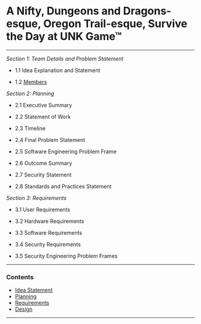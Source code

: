 # A Nifty, Dungeons and Dragons-esque, Oregon Trail-esque, Survive the Day at UNK Game™
<hr>

*Section 1: Team Details and Problem Statement*


- 1.1 Idea Explanation and Statement

- 1.2 [Members](https://github.com/SirRexOfRider/CYBR404-UNK-Oregon-Trail/blob/main/Project/Members.md)

*Section 2: Planning*

- 2.1 Executive Summary 

- 2.2 Statement of Work

- 2.3 Timeline 

- 2.4 Final Problem Statement 

- 2.5 Software Engineering Problem Frame 

- 2.6 Outcome Summary 

- 2.7 Security Statement 

- 2.8 Standards and Practices Statement

*Section 3: Requirements*

- 3.1 User Requirements 

- 3.2 Hardware Requirements

- 3.3 Software Requirements 

- 3.4 Security Requirements 

- 3.5 Security Engineering Problem Frames 


<hr>

### Contents
- [Idea Statement](https://github.com/SirRexOfRider/CYBR404-UNK-Oregon-Trail/blob/main/Project/IdeaStatement.md)
- [Planning](https://github.com/SirRexOfRider/CYBR404-UNK-Oregon-Trail/blob/main/Project/Planning/Planning.md)
- [Requirements](https://github.com/SirRexOfRider/CYBR404-UNK-Oregon-Trail/blob/main/Project/Requirements/Requirements.md)
- [Design](https://github.com/SirRexOfRider/CYBR404-UNK-Oregon-Trail/blob/main/Project/Design/Design.md)
<hr>

